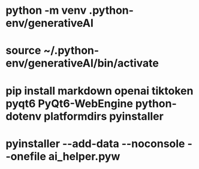 # python -m venv .python-env/generativeAI
# source ~/.python-env/generativeAI/bin/activate 
# pip install markdown openai tiktoken pyqt6 PyQt6-WebEngine python-dotenv platformdirs pyinstaller
# pyinstaller --add-data --noconsole --onefile ai_helper.pyw

